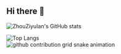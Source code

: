 ## Hi there 👋
![ZhouZiyuIan's GitHub stats](https://github-readme-stats.vercel.app/api?username=ZhouZiyuIan&theme=transparent&show_icons=true&hide_border=true&show=reviews,discussions_started&hide_title=true&hide=contribs&number_format=long&count_private=true)
<!--<img width="400" src="https://github-readme-stats.vercel.app/api?username=Xiaokang2022&theme=transparent&show_icons=true&hide_border=true&show=reviews,discussions_started&hide_title=true&hide=contribs&number_format=long&count_private=true" alt="profile stats" title="profile stats" />-->
![Top Langs](https://github-readme-stats.vercel.app/api/top-langs/?username=ZhouZiyuIan)  
<picture>
  <source media="(prefers-color-scheme: dark)" srcset="https://ghproxy.net/https://raw.githubusercontent.com/ZhouZiyuIan/ZhouZiyuIan/output/github-contribution-grid-snake-dark.svg">
  <source media="(prefers-color-scheme: light)" srcset="https://ghproxy.net/https://raw.githubusercontent.com/ZhouZiyuIan/zhouziyuian/refs/heads/output/github-contribution-grid-snake.svg">
  <img alt="github contribution grid snake animation" src="https://ghproxy.net/https://raw.githubusercontent.com/ZhouZiyuIan/zhouziyuian/refs/heads/output/github-contribution-grid-snake.svg">
</picture>

<!--
**ZhouZiyuIan/zhouziyuian** is a ✨ _special_ ✨ repository because its `README.md` (this file) appears on your GitHub profile.

Here are some ideas to get you started:

- 🔭 I’m currently working on ...
- 🌱 I’m currently learning ...
- 👯 I’m looking to collaborate on ...
- 🤔 I’m looking for help with ...
- 💬 Ask me about ...
- 📫 How to reach me: ...
- 😄 Pronouns: ...
- ⚡ Fun fact: ...
-->
